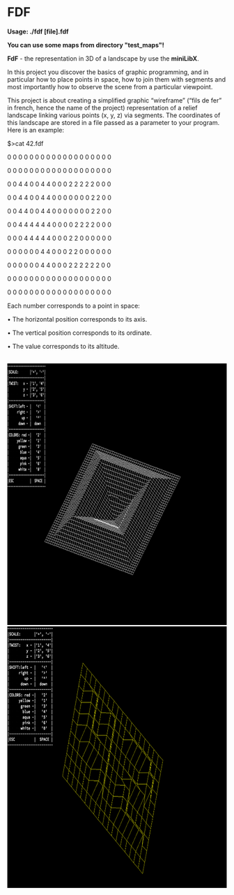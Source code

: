 # FDF


__Usage: ./fdf [file].fdf__


__You can use some maps from directory "test_maps"!__


__FdF__ - the representation in 3D of a landscape by use the __miniLibX__.


In this project you discover the basics of graphic programming, and in particular how
to place points in space, how to join them with segments and most importantly how to
observe the scene from a particular viewpoint.


This project is about creating a simplified graphic “wireframe” (“fils de fer” in french,
hence the name of the project) representation of a relief landscape linking various points
(x, y, z) via segments. The coordinates of this landscape are stored in a file passed as
a parameter to your program. Here is an example:

$>cat 42.fdf

0 0 0 0 0 0 0 0 0 0 0 0 0 0 0 0 0 0 0

0 0 0 0 0 0 0 0 0 0 0 0 0 0 0 0 0 0 0

0 0 4 4 0 0 4 4 0 0 0 2 2 2 2 2 0 0 0

0 0 4 4 0 0 4 4 0 0 0 0 0 0 0 2 2 0 0

0 0 4 4 0 0 4 4 0 0 0 0 0 0 0 2 2 0 0

0 0 4 4 4 4 4 4 0 0 0 0 2 2 2 2 0 0 0

0 0 0 4 4 4 4 4 0 0 0 2 2 0 0 0 0 0 0

0 0 0 0 0 0 4 4 0 0 0 2 2 0 0 0 0 0 0

0 0 0 0 0 0 4 4 0 0 0 2 2 2 2 2 2 0 0

0 0 0 0 0 0 0 0 0 0 0 0 0 0 0 0 0 0 0

0 0 0 0 0 0 0 0 0 0 0 0 0 0 0 0 0 0 0



Each number corresponds to a point in space:

• The horizontal position corresponds to its axis.

• The vertical position corresponds to its ordinate.

• The value corresponds to its altitude.


<br>
<img height="600" width="1000" src="https://github.com/lpavliuk/FDF/blob/master/screenshots/Screen%20Shot%202018-08-13%20at%202.12.11%20PM.png" />
<img height="600" width="1000" src="https://github.com/lpavliuk/FDF/blob/master/screenshots/Screen%20Shot%202018-08-13%20at%202.16.00%20PM.png" />
<br>
